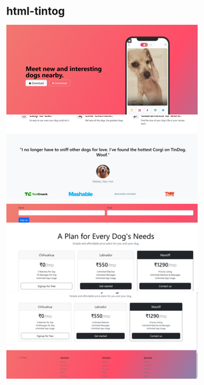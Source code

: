# html-tintog
![Home Page](/Overview/1.png)
![Product Page](Overview/2.png)
![Product Page](Overview/3.png)
![Product Page](Overview/4.png)
